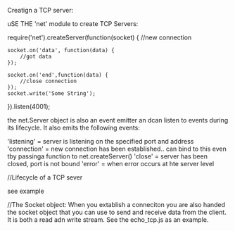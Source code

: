 Creatign a TCP server:

uSE THE 'net' module to create TCP Servers:

require('net').createServer(function(socket) {
	//new connection
	
	socket.on('data', function(data) {
		//got data
	});
	
	socket.on('end',function(data) {
		//close connection
	});
	socket.write('Some String');

}).listen(4001);

the net.Server object is also an event emitter an dcan listen to events during its lifecycle.  It also emits the following events:

'listening' = server is listening on the specified port and address
'connection' = new connection has been established.. can bind to this even tby passinga function to net.createServer()
'close' = server has been closed, port is not bound
'error' = when error occurs at hte server level

//Lifecycle of a TCP sever

see example

//The Socket object:
When you extablish a conneciton you are also handed the socket object that you can use to send and receive data from the client.   It is both a read adn write stream.  See the echo_tcp.js as an example.




